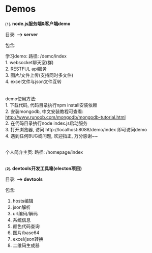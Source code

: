 # Demos

<b>⑴. node.js服务端&客户端demo</b>

  目录:
  <b> --> server </b><br>

  包含: 

  学习demo: 
  路径: /demo/index<br>
    1. websocket聊天室(群)<br>
    2. RESTFUL api服务<br>
    3. 图片/文件上传(支持同时多文件)<br>
    4. excel文件与json文件互转<br>
  <br>    
  demo使用方法: <br>
    1. 下载代码, 代码目录执行npm install安装依赖<br>
    2. 安装mongodb, 中文安装教程可查看: http://www.runoob.com/mongodb/mongodb-tutorial.html<br>
    2. 在代码目录执行node index.js启动服务<br>
    3. 打开浏览器, 访问 http://localhost:8088/demo/index 即可访问demo<br>
    4. 遇到任何BUG或问题, 欢迎指正, 万分感谢~~<br>
  <br>
    
  
  个人简介主页: 
  路径: /homepage/index<br><br>
  
<b>⑵. devtools开发工具箱(electon项目)</b>
  
  目录:
  <b> --> devtools </b><br>

  包含: 
  1. hosts编辑
  2. json解析
  3. url编码/解码
  4. 系统信息
  5. 颜色代码查询
  6. 图片/base64
  7. excel/json转换
  8. 二维码生成器
